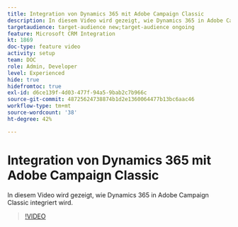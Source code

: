 ```yaml
---
title: Integration von Dynamics 365 mit Adobe Campaign Classic
description: In diesem Video wird gezeigt, wie Dynamics 365 in Adobe Campaign Classic integriert wird.
targetaudience: target-audience new;target-audience ongoing
feature: Microsoft CRM Integration
kt: 1869
doc-type: feature video
activity: setup
team: DOC
role: Admin, Developer
level: Experienced
hide: true
hidefromtoc: true
exl-id: d6ce139f-4d03-477f-94a5-9bab2c7b966c
source-git-commit: 48725624738874b1d2e1360064477b13bc6aac46
workflow-type: tm+mt
source-wordcount: '38'
ht-degree: 42%

---
```


# Integration von Dynamics 365 mit Adobe Campaign Classic

In diesem Video wird gezeigt, wie Dynamics 365 in Adobe Campaign Classic integriert wird.

>[!VIDEO](https://video.tv.adobe.com/v/23837?quality=12)
